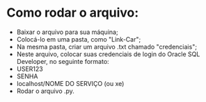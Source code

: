 # Como rodar o arquivo:

- Baixar o arquivo para sua máquina;
- Colocá-lo em uma pasta, como "Link-Car";
- Na mesma pasta, criar um arquivo .txt chamado "credenciais";
- Neste arquivo, colocar suas credenciais de login do Oracle SQL Developer, no seguinte formato:
- USER123
- SENHA
- localhost/NOME DO SERVIÇO (ou xe)
- Rodar o arquivo .py.
